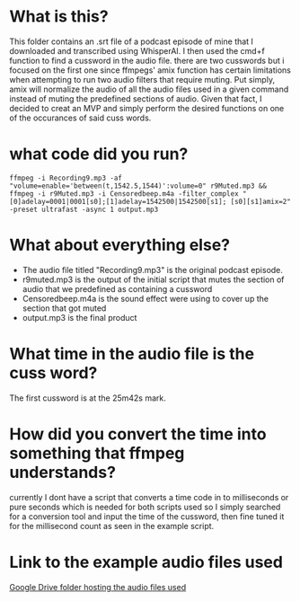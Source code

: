 # What is this?
This folder contains an .srt file of a podcast episode of mine that I downloaded and transcribed using WhisperAI. I then used the cmd+f function to find a cussword in the audio file.
there are two cusswords but i focused on the first one since ffmpegs' amix function has certain limitations when attempting to run two audio filters that require muting. Put simply, amix will normalize the audio of all the audio files used in a given command instead of muting the predefined sections of audio. Given that fact, I decided to creat an MVP and simply perform the desired functions on one of the occurances of said cuss words.

# what code did you run?

```
ffmpeg -i Recording9.mp3 -af "volume=enable='between(t,1542.5,1544)':volume=0" r9Muted.mp3 && ffmpeg -i r9Muted.mp3 -i Censoredbeep.m4a -filter_complex "[0]adelay=0001|0001[s0];[1]adelay=1542500|1542500[s1]; [s0][s1]amix=2" -preset ultrafast -async 1 output.mp3
```

# What about everything else?
- The audio file titled "Recording9.mp3" is the original podcast episode.
- r9muted.mp3 is the output of the initial script that mutes the section of audio that we predefined as containing a cussword
- Censoredbeep.m4a is the sound effect were using to cover up the section 
that got muted
- output.mp3 is the final product

# What time in the audio file is the cuss word?
The first cussword is at the 25m42s mark.

# How did you convert the time into something that ffmpeg understands?
currently I dont have a script that converts a time code in to milliseconds or pure seconds which is needed for both scripts used so I simply searched for a conversion tool and input the time of the cussword, then fine tuned it for the millisecond count as seen in the example script.
 
# Link to the example audio files used
[Google Drive folder hosting the audio files used](https://drive.google.com/drive/folders/1-U6zpwC5wMe5pv5auYOdXE0e4rcWDeEg?usp=share_link)

 
